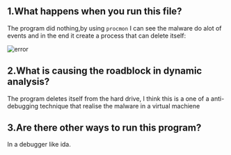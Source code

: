 ## 1.What happens when you run this file?

The program did nothing,by using `procmon` I can see the malware do alot of events and in the end it create a process that can delete itself: 


![error](assets/images/malware-analysis/pic3-4/procmon)

## 2.What is causing the roadblock in dynamic analysis?
The program deletes itself from the hard drive, I think this is a one of a anti-debugging technique that realise the malware in a virtual machiene


## 3.Are there other ways to run this program?
 In a debugger like ida.
